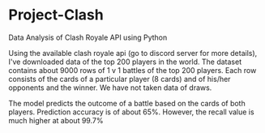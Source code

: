 # Project-Clash
Data Analysis of Clash Royale API using Python

Using the available clash royale api (go to discord server for more details), I've downloaded data of the top 200 players in the world. The dataset contains about 9000 rows of 1 v 1 battles of the top 200 players. Each row consists of the cards of a particular player (8 cards) and of his/her opponents and the winner. 
We have not taken data of draws. 

The model predicts the outcome of a battle based on the cards of both players. Prediction accuracy is of about 65%. However, the recall value is much higher at about 99.7%


